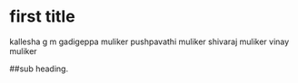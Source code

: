 # first title
kallesha g m 
gadigeppa muliker
pushpavathi muliker
shivaraj muliker
vinay muliker

##sub heading.

